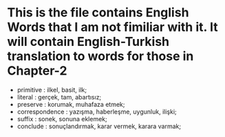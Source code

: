 # This is the file contains English Words that I am not fimiliar with it. It will contain English-Turkish translation to words for those in Chapter-2
- primitive : ilkel, basit, ilk;
- literal : gerçek, tam, abartısız;
- preserve : korumak, muhafaza etmek;
- correspondence : yazışma, haberleşme, uygunluk, ilişki;
- suffix : sonek, sonuna eklemek;
- conclude : sonuçlandırmak, karar vermek, karara varmak;